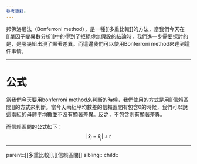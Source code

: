 ```yaml
---
參考資料:
---
```

邦佛洛尼法（Bonferroni method），是一種[[多重比較]]的方法，當我們今天在[[單因子變異數分析]]中的得到了拒絕虛無假設的結論時，我們進一步需要探討的是，是哪幾組出現了顯著差異。而這邊我們可以使用Bonferroni method來達到這件事情。
- - -
# 公式
當我們今天要用bonferroni method來判斷的時候，我們使用的方式是用[[信賴區間]]的方式來判斷。當今天兩組平均數差的信賴區間有包含0的時候，我們可以說這兩組的母體平均數並不沒有顯著差異。反之，不包含則有顯著差異。

而信賴區間的公式如下：
$$
|\bar{x}_i-\bar{x}_j|\pm t_{}
$$
- - -

parent::[[多重比較]],[[信賴區間]]
sibling::
child::